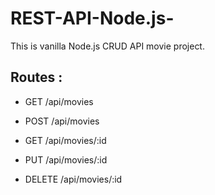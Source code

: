 # REST-API-Node.js-
This is vanilla Node.js CRUD API movie project.

## Routes :
- GET      /api/movies

- POST     /api/movies

- GET      /api/movies/:id

- PUT      /api/movies/:id

- DELETE   /api/movies/:id

